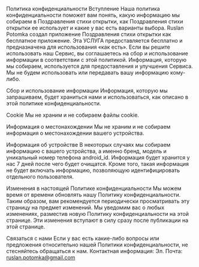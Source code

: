 Политика конфиденциальности
Вступление
Наша политика конфиденциальности поможет вам понять, какую информацию мы собираем в Поздравления стихи открытки, как Поздравления стихи открытки ее использует и какие у вас есть варианты выбора. Ruslan Potomka создал приложение Поздравления стихи открытки как бесплатное приложение.
Эта УСЛУГА предоставляется бесплатно и предназначена для использования «как есть». 
Если вы решите использовать наш Сервис, вы соглашаетесь на сбор и использование информации в соответствии с этой политикой.
Информация, которую мы собираем, используется для предоставления и улучшения Сервиса. 
Мы не будем использовать или передавать вашу информацию кому-либо.

Сбор и использование информации
Информация, которую мы запрашиваем, будет храниться нами и использоваться, как описано в этой политике конфиденциальности.

Cookie
Мы не храним и не собираем файлы cookie.

Информация о местонахождении
Мы не храним и не собираем информация о местонахождении вашего устройства.

Информация об устройстве
В некоторых случаях мы собираем информацию с вашего устройства, а именно бренд, модель и уникальный номер телефона android_id. Информация будет хранится у нас 7 дней после чего будет очищатся. Кроме того, такая информация не будет включать информацию, позволяющую идентифицировать отдельного пользователя.

Изменения в настоящей Политике конфиденциальности
Мы можем время от времени обновлять нашу Политику конфиденциальности.
Таким образом, вам рекомендуется периодически просматривать эту страницу на предмет изменений.
Мы уведомим вас о любых изменениях, разместив новую Политику конфиденциальности на этой странице.
Эти изменения вступают в силу сразу после публикации на этой странице.

Связаться с нами
Если у вас есть какие-либо вопросы или предложения относительно нашей Политики конфиденциальности, не стесняйтесь обращаться к нам.
Контактная информация:
Эл. Почта: ruslan.potomka@gmail.com
